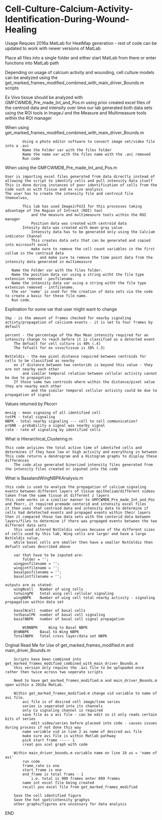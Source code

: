 # Cell-Culture-Calcium-Activity-Identification-During-Wound-Healing

Usage Requies 2016a MatLab for HeatMap generation - rest of code can be updated to work with newer versions of MatLab

Place all files into a single folder and either start MatLab from there or enter functions into MatLab path

Depending on usage of calcium activity and wounding, cell culture models can be analyzed using the get_marked_frames_modified_combined_with_main_driver_Bounds.m scripts

Ex Vivo tissue should be analyzed with GMFCWMDB_Pre_made_Int_and_Pos.m using prior created excel files of the centroid data and intensity over time
	our lab generated both data sets using the ROI tools in ImageJ and the Measure and Multimeasure tools within the ROI manager

When using get_marked_frames_modified_combined_with_main_driver_Bounds.m

			Using a photo editor software to convert image set/video file into a .avi
		 	Name the Folder var with the files folder
		  	Name the name var with the files name with the .avi removed 
		   	Run code

When using the GMFCWMDB_Pre_made_Int_and_Pos.m

	User is importing excel files generated from data directly instead of allowing the script to identify cells and pull intensity data itself
 	This is done during instances of poor identification of cells from the Code such as with tissue and ex vivo analysis
  	The user has to create the intensity file and centroid file themselves, 
   
	   		This lab has used ImageJ/FUJI for this processes taking advantage of the Region of Intrest (ROI) tool 
	     		and the measure and multimeasure tools within the ROI manager
	       		Position data was created with centroid data
		 	Intesity data was created with mean gray value
	   			Intensity data has to be generated only using the Calcium indicator Channel
	       		This creates data sets that can be generated and copied into microsoft excel
		 		make sure to remove the cell count variables in the first collum in the centroid data
	    			and make sure to remove the time point data from the intensity data generated in multimeasure
	
       Name the Folder var with the files folder.
       Name the position data var using a string witht the file type extension removed - posfilename.
       Name the intensity data var using a string witht the file type extension removed - intfilename.
       the var 'name' is used for the creation of data sets via the code to create a basic for these file name.
       Run code.

Explination for some var that user might want to change

	Skp - is the amount of frames checked for nearby signaling activty/propagation of calciunm events - it is set to four frames by default
	
	percent - the percentage of the Max Mean intensity required for an intensity change to reach before it is classified as a detected event
		The defualt for cell culture is 40% (.4)
	 	The fefualt for ex vivo/tissue is 30% (.3)
	
	NxtCeldis - the max pixel distance required between centroids for cells to be classified as nearby
		ex if distance between two centorids is beyond this value - they are not nearby each other 
	 		and similar temporal relation between cellular activity cannot be due to propagation
	   	If those same two centroids where within the distance/pixel value they are nearby each other
	    		and the similar temporal cellular activity could be due to propagation of signal

Values returned by Pkcorr

 	mnsig - mean signaing of all identified cell
	totPK - total signaling
	NBPK - total nearby signaling --- cell to cell communication?
	prbNB - probability a signal was nearby signal
	rate - rate of signaling by identified cells

 What is Hierarchical_Clustering.m

  	This code anlyizes the total active time of identifed cells and determines if they have low or high activity and everything in between
   	This code returns a dendrogram and a Histogram graphs to display these differences
    	The code also generated binerized intensity files generated from the intensity files created or inputed into the code

What is BasalandWingNBPKAnalysis.m

	this code is used to analyze the propagation of calcium signaling events between different layers of tissue epithelium/different videos taken from the same tissue at different z layers
 	this code works in a similiar manner to GMFCWMDB_Pre_made_Int_and_Pos and Pkorr, it required premade centorid and intensity excel files
  	it then uses that centroid data and intensity data to determine if cells had detetected events and propaged events within their layers
   	then it compared those two data sets with the centorid data between layers/files to determine if there was propaged events between the two different data sets
    	this used altered NxtCeldis values becuase of the different sizes of cells used by this lab, Wing cells are larger and have a large NxtCeldis value, 
     	while basal cells are smaller then have a smaller NxtCeldis then defualt values described above

      	var that have to be inputed are:	
      		folder = '';
		wingposfilename = '';
 		wingintfilename = '';
  		basalposfilename = '';
		basalintfilename = '';
 	
  	outputs are as stated:
   		wingNcell	Number of wing cells
		totwingPK	total wing cell cellular signaling
		wingNBPK	Number of wing cell total nearby activity - signaling propagation within data set

		basalNcell	number of basal cells
  		totbasalPK	number of basal cell signaling
   		basalNBPK	number of basal cell signal propagation 

       		WtBNBPK		Wing to Basal NBPK
	 	BtWNBPK		Basal to Wing NBPK
   		TotalNBPK	Total cross layer/data set NBPK
    		



Orginal Read Me for Use of get_marked_frames_modified.m and main_driver_Bounds.m

		Scripts have been combined into get_marked_frames_modified_combined_with_main_driver_Bounds.m 
		this version only requies the .avi file to be uplopaded once rather then twice across two seperate scripts
		
		Need to have get_marked_frames_modified.m and main_driver_Bounds.m open within a 2016a MatLab.
		
		Within get_marked_frames_modified.m change vid variable to name of avi file.
			avi file is of desired cell image/time series
			series is seperated into its channels
			only Ca signaling channel is required
			save file as a avi file - can be edit so it only reads certain bits of series
				edit video/series before placeed into code - causes issues during process if not done this way
			name variable vid in line 2 as name of desired avi file
			make sure avi file is within Matlab pathway
			pick start frame ----- 1
			creat pos xcel graph with code
			
		Within main_driver_bounds.m variable name on line 10 us = 'name of avi'
			run code
			frame_rate is one
			start_frame is one
			end_frame is total frams - 1
				i.e. total is 900 frames enter 899 frames
			name int excel file being created
			recall pos excel file from get_marked_frames_modified
		
		Save the cell identified figure 
		Save the hot spot/intensity graphys
		other graphs/figures are uncessary for data analysis

END
